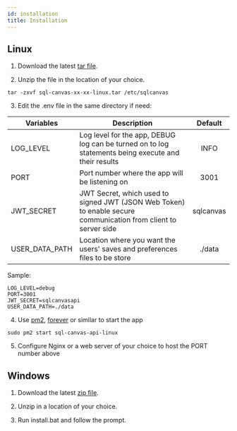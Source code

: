 ```yaml
---
id: installation
title: Installation
---
```

## Linux

1. Download the latest [tar file](https://packages.sqlcanvas.app/linux).

2. Unzip the file in the location of your choice.
```
tar -zxvf sql-canvas-xx-xx-linux.tar /etc/sqlcanvas
```
3. Edit the .env file in the same directory if need:

| Variables      |      Description      | Default |
| -------------- | ----------------------| :--------: |
| LOG_LEVEL      | Log level for the app, DEBUG log can be turned on to log statements being execute and their results|INFO|
| PORT           | Port number where the app will be listening on |3001|
| JWT_SECRET     | JWT Secret, which used to signed JWT (JSON Web Token) to enable secure communication from client to server side|sqlcanvas|
| USER_DATA_PATH | Location where you want the users' saves and preferences files to be store|./data|

Sample: 
```
LOG_LEVEL=debug
PORT=3001
JWT_SECRET=sqlcanvasapi
USER_DATA_PATH=./data
```

4. Use [pm2](https://www.npmjs.com/package/pm2), [forever](https://www.npmjs.com/package/forever) or similar to start the app

```
sudo pm2 start sql-canvas-api-linux
```

5. Configure Nginx or a web server of your choice to host the PORT number above

## Windows

1. Download the latest [zip file](https://packages.sqlcanvas.app/win).

2. Unzip in a location of your choice.

3. Run install.bat and follow the prompt.